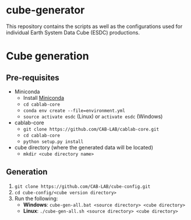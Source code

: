 # cube-generator

This repository contains the scripts as well as the configurations used for individual Earth System Data Cube (ESDC) productions. 

# Cube generation

## Pre-requisites

* Miniconda
  * Install [Miniconda](https://conda.io/miniconda.html)
  * `cd cablab-core`
  * `conda env create --file=environment.yml`
  * `source activate esdc` (Linux) or `activate esdc` (Windows)
* cablab-core
  * `git clone https://github.com/CAB-LAB/cablab-core.git`
  * `cd cablab-core`
  * `python setup.py install`
* cube directory (where the generated data will be located)
  * `mkdir <cube directory name>` 

## Generation

1. `git clone https://github.com/CAB-LAB/cube-config.git`
2. `cd cube-config/<cube version directory>`
3. Run the following:
   * **Windows**: `cube-gen-all.bat <source directory> <cube directory>`
   * **Linux**: `./cube-gen-all.sh <source directory> <cube directory>`
